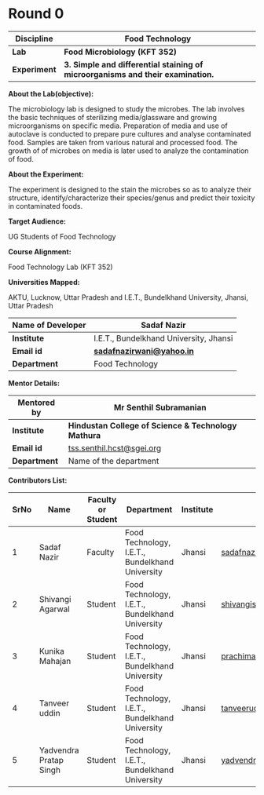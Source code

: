 # Round 0

| **Discipline** | **Food Technology** |
| --- | --- |
| **Lab** | **Food Microbiology (KFT 352)** |
| **Experiment** | **3. Simple and differential staining of microorganisms and their examination.** |

**About the Lab(objective):**

The microbiology lab is designed to study the microbes. The lab involves the basic techniques of sterilizing media/glassware and growing microorganisms on specific media. Preparation of media and use of autoclave is conducted to prepare pure cultures and analyse contaminated food. Samples are taken from various natural and processed food. The growth of of microbes on media is later used to analyze the contamination of food.

**About the Experiment:**

The experiment is designed to the stain the microbes so as to analyze their structure, identify/characterize their species/genus and predict their toxicity in contaminated foods.

**Target Audience:**

UG Students of Food Technology

**Course Alignment:**

Food Technology Lab (KFT 352)

**Universities Mapped:**

AKTU, Lucknow, Uttar Pradesh and I.E.T., Bundelkhand University, Jhansi, Uttar Pradesh

| **Name of Developer** | **Sadaf Nazir** |
| --- | --- |
| **Institute** | I.E.T., Bundelkhand University, Jhansi |
| **Email id** | [**sadafnazirwani@yahoo.in**](mailto:sadafnazirwani@yahoo.in) |
| **Department** | Food Technology |


**Mentor Details:**

| **Mentored by** | **Mr Senthil Subramanian** |
| --- | --- |
| **Institute** | **Hindustan College of Science & Technology Mathura** |
| **Email id** | [tss.senthil.hcst@sgei.org](mailto:tss.senthil.hcst@sgei.org) |
| **Department** | Name of the department |

**Contributors List:**

| **SrNo** | **Name** | **Faculty or Student** | **Department** | **Institute** | **Email id** |
| --- | --- | --- | --- | --- | --- |
| 1 | Sadaf Nazir | Faculty | Food Technology, I.E.T., Bundelkhand University | Jhansi | sadafnazirwani@yahoo.in |
| 2 | Shivangi Agarwal | Student | Food Technology, I.E.T., Bundelkhand University | Jhansi | shivangishivi2899@gmail.com |
| 3 | Kunika Mahajan | Student | Food Technology, I.E.T., Bundelkhand University | Jhansi | prachimahajan4@gmail.com |
| 4 | Tanveer uddin | Student | Food Technology, I.E.T., Bundelkhand University | Jhansi | tanveeruddini.nizami9@gmail.com |
| 5 | Yadvendra Pratap Singh | Student | Food Technology, I.E.T., Bundelkhand University | Jhansi | yadvendra11ps@gmail.com |
